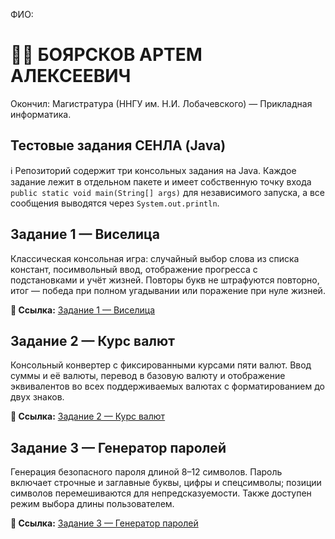 ФИО:
# 👨‍💻 БОЯРСКОВ АРТЕМ АЛЕКСЕЕВИЧ
Окончил: Магистратура (ННГУ им. Н.И. Лобачевского) —  Прикладная информатика.

## Тестовые задания СЕНЛА (Java)

ℹ️ Репозиторий содержит три консольных задания на Java. Каждое задание лежит в отдельном пакете и имеет собственную точку входа `public static void main(String[] args)` для независимого запуска, а все сообщения выводятся через `System.out.println`.

## Задание 1 — Виселица
Классическая консольная игра: случайный выбор слова из списка констант, посимвольный ввод, отображение прогресса с подстановками и учёт жизней. Повторы букв не штрафуются повторно, итог — победа при полном угадывании или поражение при нуле жизней.  

**🔗 Ссылка:** [Задание 1 — Виселица](https://github.com/boyarskov/cenla/tree/master/src/main/java/task1)

## Задание 2 — Курс валют
Консольный конвертер с фиксированными курсами пяти валют. Ввод суммы и её валюты, перевод в базовую валюту и отображение эквивалентов во всех поддерживаемых валютах с форматированием до двух знаков.  

**🔗 Ссылка:** [Задание 2 — Курс валют](https://github.com/boyarskov/cenla/tree/master/src/main/java/task2)

## Задание 3 — Генератор паролей
Генерация безопасного пароля длиной 8–12 символов. Пароль включает строчные и заглавные буквы, цифры и спецсимволы; позиции символов перемешиваются для непредсказуемости. Также доступен режим выбора длины пользователем.  

**🔗 Ссылка:** [Задание 3 — Генератор паролей](https://github.com/boyarskov/cenla/tree/master/src/main/java/task3)
